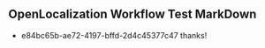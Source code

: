 ## OpenLocalization Workflow Test MarkDown
* e84bc65b-ae72-4197-bffd-2d4c45377c47 
thanks!<!--HONumber=Mar16_HO2-->
